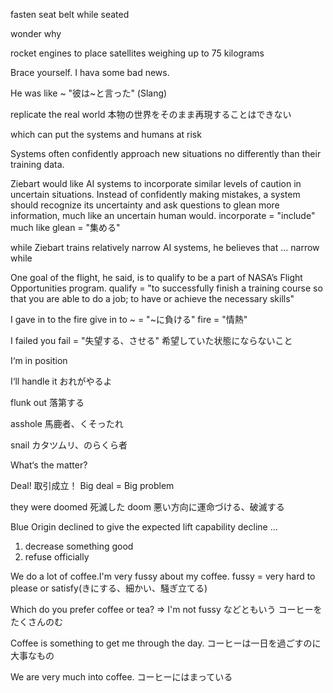 fasten seat belt while seated

wonder why

rocket engines to place satellites weighing up to 75 kilograms

Brace yourself. I hava some bad news.

He was like ~
"彼は~と言った" (Slang)

replicate the real world
本物の世界をそのまま再現することはできない

which can put the systems and humans at risk

Systems often confidently approach new situations no differently than their training data.

Ziebart would like AI systems to incorporate similar levels of caution in uncertain situations. Instead of confidently making mistakes, a system should recognize its uncertainty and ask questions to glean more information, much like an uncertain human would.
incorporate = "include"
much like
glean = "集める"

while Ziebart trains relatively narrow AI systems, he believes that ...
narrow
while

One goal of the flight, he said, is to qualify to be a part of NASA’s Flight Opportunities program.
qualify = "to successfully finish a training course so that you are able to do a job; to have or achieve the necessary skills"

I gave in to the fire
give in to ~ = "~に負ける"
fire = "情熱"

I failed you
fail = "失望する、させる"
希望していた状態にならないこと

I‘m in position

I‘ll handle it
おれがやるよ

flunk out
落第する

asshole
馬鹿者、くそったれ

snail
カタツムリ、のらくら者

What‘s the matter?

Deal! 取引成立！
Big deal = Big problem

they were doomed 死滅した
doom 悪い方向に運命づける、破滅する

Blue Origin declined to give the expected lift capability
decline …
1. decrease something good
2. refuse officially

We do a lot of coffee.I'm very fussy about my coffee.
fussy = very hard to please or satisfy(きにする、細かい、騒ぎ立てる)

Which do you prefer coffee or tea? => I'm not fussy
などともいう
コーヒーをたくさんのむ

Coffee is something to get me through the day.
コーヒーは一日を過ごすのに大事なもの

We are very much into coffee.
コーヒーにはまっている
